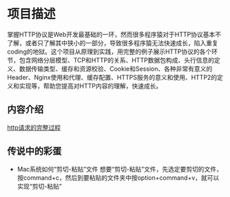 # 项目描述
掌握HTTP协议是Web开发最基础的一环，然而很多程序猿对于HTTP协议基本不了解，或者只了解其中狭小的一部分，导致很多程序猿无法快速成长，陷入重复coding的地狱。这个项目从原理到实践，用完整的例子展示HTTP协议的各个环节，包含网络分层模型、TCP和HTTP的关系、HTTP数据包构成、头行信息的定义、数据传输类型、缓存和资源校验、Cookie和Session、各种非常有意义的Header、Nginx使用和代理、缓存配置、HTTPS服务的意义和使用、HTTP2的定义和实现等，帮助您提高对HTTP内容的理解，快速成长。

## 内容介绍
[http请求的完整过程]()

## 传说中的彩蛋
- Mac系统如何“剪切-粘贴”文件
想要“剪切-粘贴”文件，先选定要剪切的文件，按command+c，然后到要粘贴的文件夹中按option+command+v，就可以实现“剪切-粘贴”
